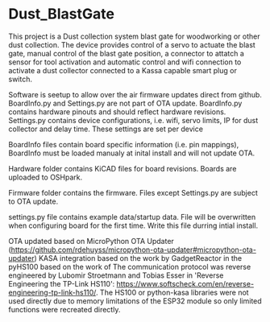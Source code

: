 # Dust_BlastGate

This project is a Dust collection system blast gate for woodworking or other dust collection.  The device provides control of a servo to actuate the blast gate, manual control of the blast gate position, a connector to attatch a sensor for tool activation and automatic control and wifi connection to activate a dust collector connected to a Kassa capable smart plug or switch.  

Software is seetup to allow over the air firmware updates direct from github. BoardInfo.py and Settings.py are not part of OTA update. BoardInfo.py contains hardware pinouts and should reflect hardware revisions.  Settings.py contains device configurations, i.e. wifi, servo limits, IP for dust collector and delay time.  These settings are set per device

BoardInfo files contain board specific information (i.e. pin mappings), BoardInfo must be loaded manualy at inital install and will not update OTA.  

Hardware folder contains KiCAD files for board revisions.  Boards are uploaded to OSHpark.  

Firmware folder contains the firmware.  Files except Settings.py are subject to OTA update.  

settings.py file contains example data/startup data. File will be overwritten when configuring board for the first time.  Write this file durring intial install.

OTA updated based on MicroPython OTA Updater (https://github.com/rdehuyss/micropython-ota-updater#micropython-ota-updater)
KASA integration based on the work by GadgetReactor in the pyHS100 based on the work of The communication protocol was reverse engineered by Lubomir Stroetmann and
Tobias Esser in 'Reverse Engineering the TP-Link HS110':
https://www.softscheck.com/en/reverse-engineering-tp-link-hs110/.  The HS100 or python-kasa libraries were not used directly due to memory limitations of the ESP32 module so only limited functions were recreated directly.